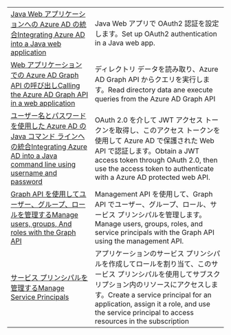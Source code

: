 |  |  |
|---------|---------|
| <span data-ttu-id="74171-101">[Java Web アプリケーションへの Azure AD の統合][1]</span><span class="sxs-lookup"><span data-stu-id="74171-101">[Integrating Azure AD into a Java web application][1]</span></span> | <span data-ttu-id="74171-102">Java Web アプリで OAuth2 認証を設定します。</span><span class="sxs-lookup"><span data-stu-id="74171-102">Set up OAuth2 authentication in a Java web app.</span></span>
| <span data-ttu-id="74171-103">[Web アプリケーションでの Azure AD Graph API の呼び出し][2]</span><span class="sxs-lookup"><span data-stu-id="74171-103">[Calling the Azure AD Graph API in a web application][2]</span></span> | <span data-ttu-id="74171-104">ディレクトリ データを読み取り、Azure AD Graph API からクエリを実行します。</span><span class="sxs-lookup"><span data-stu-id="74171-104">Read directory data ane execute queries from the Azure AD Graph API</span></span> |
| <span data-ttu-id="74171-105">[ユーザー名とパスワードを使用した Azure AD の Java コマンド ラインへの統合][3]</span><span class="sxs-lookup"><span data-stu-id="74171-105">[Integrating Azure AD into a Java command line using username and password][3]</span></span> | <span data-ttu-id="74171-106">OAuth 2.0 を介して JWT アクセス トークンを取得し、このアクセス トークンを使用して Azure AD で保護された Web API で認証します。</span><span class="sxs-lookup"><span data-stu-id="74171-106">Obtain a JWT access token through OAuth 2.0, then use the access token to authenticate with a Azure AD protected web API.</span></span> |
| <span data-ttu-id="74171-107">[Graph API を使用してユーザー、グループ、ロールを管理する][4]</span><span class="sxs-lookup"><span data-stu-id="74171-107">[Manage users, groups, And roles with the Graph API][4]</span></span> | <span data-ttu-id="74171-108">Management API を使用して、Graph API でユーザー、グループ、ロール、サービス プリンシパルを管理します。</span><span class="sxs-lookup"><span data-stu-id="74171-108">Manage users, groups, roles, and service principals with the Graph API using the management API.</span></span> 
| <span data-ttu-id="74171-109">[サービス プリンシパルを管理する][5]</span><span class="sxs-lookup"><span data-stu-id="74171-109">[Manage Service Principals][5]</span></span> | <span data-ttu-id="74171-110">アプリケーションのサービス プリンシパルを作成してロールを割り当て、このサービス プリンシパルを使用してサブスクリプション内のリソースにアクセスします。</span><span class="sxs-lookup"><span data-stu-id="74171-110">Create a service principal for an application, assign it a role, and use the service principal to access resources in the subscription</span></span> | 

[1]: https://azure.microsoft.com/resources/samples/active-directory-java-webapp-openidconnect/
[2]: https://azure.microsoft.com/resources/samples/active-directory-java-graphapi-web/
[3]: https://azure.microsoft.com/resources/samples/active-directory-java-native-headless/
[4]: https://azure.microsoft.com/resources/samples/aad-java-browse-graph-and-manage-roles/
[5]: https://azure.microsoft.com/resources/samples/aad-java-manage-service-principals/